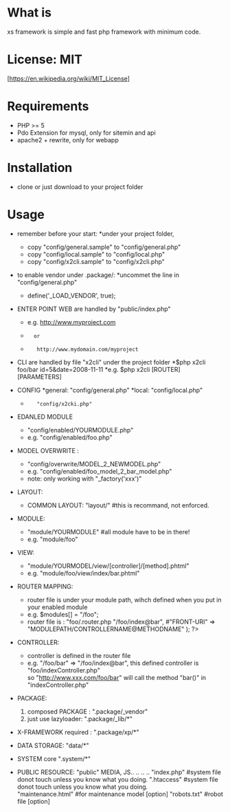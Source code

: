 What is
=======
xs framework is simple and fast php framework with minimum code. 


License: MIT 
=======================
[https://en.wikipedia.org/wiki/MIT_License]


Requirements
============

* PHP >= 5
* Pdo Extension for mysql, only for sitemin and api
* apache2 + rewrite, only for webapp

Installation
============ 
* clone or just download to your project folder

Usage
=====
* remember before your start:
	*under your project folder,
	*	copy "config/general.sample" to "config/general.php"
	*	copy "config/local.sample" to "config/local.php"
	*	copy "config/x2cli.sample" to "config/x2cli.php"
* to enable vendor under .package/:
	*uncommet the line in "config/general.php"
	*	define('_LOAD_VENDOR', true);

* ENTER POINT WEB are handled by "public/index.php"
	*	e.g. http://www.myproject.com
	*		or 
	*		 http://www.mydomain.com/myproject

* CLI are handled by file "x2cli" under the project folder
	*$php x2cli foo/bar id=5\&date=2008-11-11
	*e.g. $php x2cli [ROUTER] [PARAMETERS]

* CONFIG 
	*general: "config/general.php" 
	*local:   "config/local.php"
	*		 "config/x2cki.php"

* EDANLED MODULE
	* "config/enabled/YOURMODULE.php"
	* e.g. "config/enabled/foo.php" 
	    <?php
			$modules[] = "/foo";
		?>

* MODEL OVERWRITE :
	* "config/overwrite/MODEL_2_NEWMODEL.php"
	* e.g. "config/enabled/foo_model_2_bar_model.php" 
	    <?php
            $overwrites['foo_model']= 'bar_model';
		?>
	* note: only working with "_factory('xxx')"  	

* LAYOUT: 
	* COMMON LAYOUT: "layout/" #this is recommand, not enforced. 

* MODULE: 
	* "module/YOURMODULE"	#all module have to be in there!
	* e.g. "module/foo"

* VIEW: 
	* "module/YOURMODEL/view/[controller]/[method].phtml"
	* e.g. "module/foo/view/index/bar.phtml"

* ROUTER MAPPING:
	* router file is under your module path, wihch defined when you put in your enabled module
	* e.g. $modules[] = "/foo";
	*	router file is : "foo/.router.php
		<?php
			$routers = array(
						"/foo/bar" => "/foo/index@bar",
						#"FRONT-URI" => "MODULEPATH/CONTROLLERNAME@METHODNAME"
					);
		?>

* CONTROLLER:
	*	controller is defined in the router file
	*	e.g. "/foo/bar" => "/foo/index@bar",
			this defined controller is "foo/indexController.php"	
			so "http://www.xxx.com/foo/bar" will call
				the method "bar()" in "indexController.php"

* PACKAGE: 
	1. composed PACKAGE : ".package/_vendor"
	2. just use lazyloader: ".package/_lib/*"

* X-FRAMEWORK required : ".package/xp/*"

* DATA STORAGE: "data/*"

* SYSTEM core ".system/*"

* PUBLIC RESOURCE: "public" 
		MEDIA, JS.. .. ..
		..
		"index.php"	#system file donot touch unless you know what you doing.
		".htaccess"	#system file donot touch unless you know what you doing.	
		"maintenance.html"	#for maintenance model [option]
		"robots.txt"	#robot file [option]
